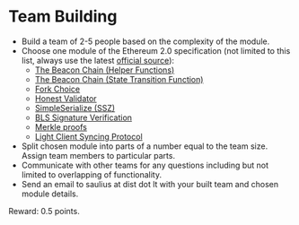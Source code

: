 # Team Building

* Build a team of 2-5 people based on the complexity of the module.
* Choose one module of the Ethereum 2.0 specification (not limited to this list, always use the latest [official source](https://github.com/ethereum/eth2.0-specs)):
  * [The Beacon Chain (Helper Functions)](https://github.com/ethereum/eth2.0-specs/blob/dev/specs/core/0_beacon-chain.md#helper-functions)
  * [The Beacon Chain (State Transition Function)](https://github.com/ethereum/eth2.0-specs/blob/dev/specs/core/0_beacon-chain.md#beacon-chain-state-transition-function)
  * [Fork Choice](https://github.com/ethereum/eth2.0-specs/blob/dev/specs/core/0_fork-choice.md)
  * [Honest Validator](https://github.com/ethereum/eth2.0-specs/blob/dev/specs/validator/0_beacon-chain-validator.md)
  * [SimpleSerialize (SSZ)](https://github.com/ethereum/eth2.0-specs/blob/dev/specs/simple-serialize.md)
  * [BLS Signature Verification](https://github.com/ethereum/eth2.0-specs/blob/dev/specs/bls_signature.md)
  * [Merkle proofs](https://github.com/ethereum/eth2.0-specs/blob/dev/specs/light_client/merkle_proofs.md)
  * [Light Client Syncing Protocol](https://github.com/ethereum/eth2.0-specs/blob/dev/specs/light_client/sync_protocol.md)
* Split chosen module into parts of a number equal to the team size. Assign team members to particular parts.
* Communicate with other teams for any questions including but not limited to overlapping of functionality. 
* Send an email to saulius at dist dot lt with your built team and chosen module details.

Reward: 0.5 points.
